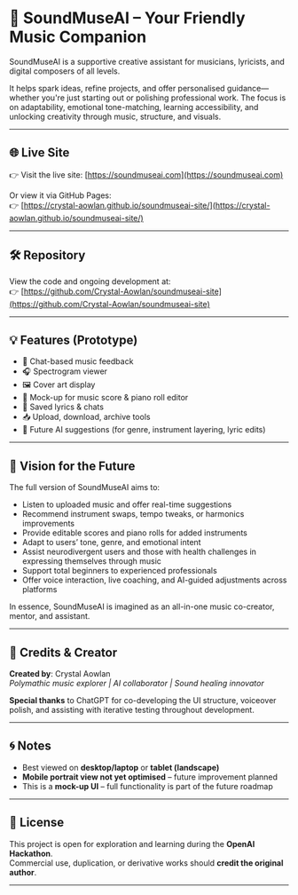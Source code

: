 # 🎵 SoundMuseAI – Your Friendly Music Companion

SoundMuseAI is a supportive creative assistant for musicians, lyricists, and digital composers of all levels.

It helps spark ideas, refine projects, and offer personalised guidance—whether you're just starting out or polishing professional work. The focus is on adaptability, emotional tone-matching, learning accessibility, and unlocking creativity through music, structure, and visuals.

---

## 🌐 Live Site

👉 Visit the live site: [https://soundmuseai.com](https://soundmuseai.com)

Or view it via GitHub Pages:  
👉 [https://crystal-aowlan.github.io/soundmuseai-site/](https://crystal-aowlan.github.io/soundmuseai-site/)

---

## 🛠️ Repository

View the code and ongoing development at:  
👉 [https://github.com/Crystal-Aowlan/soundmuseai-site](https://github.com/Crystal-Aowlan/soundmuseai-site)

---

## 💡 Features (Prototype)

- 🎤 Chat-based music feedback
- 🎧 Spectrogram viewer
- 🖼️ Cover art display
- 🎼 Mock-up for music score & piano roll editor
- 📂 Saved lyrics & chats
- 📥 Upload, download, archive tools
- 🔮 Future AI suggestions (for genre, instrument layering, lyric edits)

---

## 💭 Vision for the Future

The full version of SoundMuseAI aims to:

- Listen to uploaded music and offer real-time suggestions
- Recommend instrument swaps, tempo tweaks, or harmonics improvements
- Provide editable scores and piano rolls for added instruments
- Adapt to users’ tone, genre, and emotional intent
- Assist neurodivergent users and those with health challenges in expressing themselves through music
- Support total beginners to experienced professionals
- Offer voice interaction, live coaching, and AI-guided adjustments across platforms

In essence, SoundMuseAI is imagined as an all-in-one music co-creator, mentor, and assistant.

---

## 🤝 Credits & Creator

**Created by**: Crystal Aowlan  
*Polymathic music explorer | AI collaborator | Sound healing innovator*

**Special thanks** to ChatGPT for co-developing the UI structure, voiceover polish, and assisting with iterative testing throughout development.

---

## 🌀 Notes

- Best viewed on **desktop/laptop** or **tablet (landscape)**
- **Mobile portrait view not yet optimised** – future improvement planned
- This is a **mock-up UI** – full functionality is part of the future roadmap

---

## 📁 License

This project is open for exploration and learning during the **OpenAI Hackathon**.  
Commercial use, duplication, or derivative works should **credit the original author**.

---
